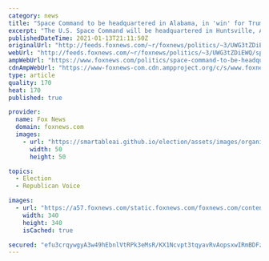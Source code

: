 ```yaml
---
category: news
title: "Space Command to be headquartered in Alabama, in 'win' for Trump allies in state"
excerpt: "The U.S. Space Command will be headquartered in Huntsville, Ala., it was announced Wednesday, in what sources say is a \"major win\" for allies of President Trump after an intense lobbying battle between six finalists."
publishedDateTime: 2021-01-13T21:11:50Z
originalUrl: "http://feeds.foxnews.com/~r/foxnews/politics/~3/UWG3tZDiEWQ/space-command-to-be-headquartered-in-alabama-in-a-major-win-for-trump-allies"
webUrl: "http://feeds.foxnews.com/~r/foxnews/politics/~3/UWG3tZDiEWQ/space-command-to-be-headquartered-in-alabama-in-a-major-win-for-trump-allies"
ampWebUrl: "https://www.foxnews.com/politics/space-command-to-be-headquartered-in-alabama-in-a-major-win-for-trump-allies.amp"
cdnAmpWebUrl: "https://www-foxnews-com.cdn.ampproject.org/c/s/www.foxnews.com/politics/space-command-to-be-headquartered-in-alabama-in-a-major-win-for-trump-allies.amp"
type: article
quality: 170
heat: 170
published: true

provider:
  name: Fox News
  domain: foxnews.com
  images:
    - url: "https://smartableai.github.io/election/assets/images/organizations/foxnews.com-50x50.jpg"
      width: 50
      height: 50

topics:
  - Election
  - Republican Voice

images:
  - url: "https://a57.foxnews.com/static.foxnews.com/foxnews.com/content/uploads/2020/10/340/340/brooke-singman-headshot.jpg?ve=1&tl=1"
    width: 340
    height: 340
    isCached: true

secured: "efu3crqywgyA3w49hEbnlVtRPk3eMsR/KX1Ncvpt3tqyavRvAopsxwIRmBDFzZbbmEr5YSeQsMQH5clZgHKpxqWdmHWUpXW08G3HGnzECxuWI4mrfoYKNLLzf4w9yiuTkkLQt3hxY9P641dMIOMT8Z4ptcNRgON+AqqnOPLvbwOUAsoTArl6PjT3MVWuB9V/lV4xhUE1zdw4J0kq0+OuWN8KyngESjioOK6TMWYxAfoJbkSbZbdVHUWuqh8mYjz6HI/IvBRnb7xpYo2Y9AwAwH6tGoY2p3cIF20rE+IWUrkIToLFS515mbgDUaHVNll+mxD1Typ6Nm1nYoRN3+9Oc8N3oUUYEsJdaUzPZ8wzQ1A=;o5n7hbNNyHD+YhrZdrLjXA=="
---
```


